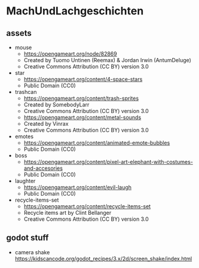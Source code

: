 # MachUndLachgeschichten

## assets

* mouse
  * https://opengameart.org/node/82869
  * Created by Tuomo Untinen (Reemax) & Jordan Irwin (AntumDeluge)
  * Creative Commons Attribution (CC BY) version 3.0
* star
  * https://opengameart.org/content/4-space-stars
  * Public Domain (CC0)
* trashcan
  * https://opengameart.org/content/trash-sprites
  * Created by SomebodyLarr
  * Creative Commons Attribution (CC BY) version 3.0
  * https://opengameart.org/content/metal-sounds
  * Created by Vinrax
  * Creative Commons Attribution (CC BY) version 3.0
* emotes
  * https://opengameart.org/content/animated-emote-bubbles
  * Public Domain (CC0)
* boss
  * https://opengameart.org/content/pixel-art-elephant-with-costumes-and-accesories
  * Public Domain (CC0)
* laughter
  * https://opengameart.org/content/evil-laugh
  * Public Domain (CC0)
* recycle-items-set
  * https://opengameart.org/content/recycle-items-set
  * Recycle items art by Clint Bellanger
  * Creative Commons Attribution (CC BY) version 3.0

## godot stuff

* camera shake https://kidscancode.org/godot_recipes/3.x/2d/screen_shake/index.html
